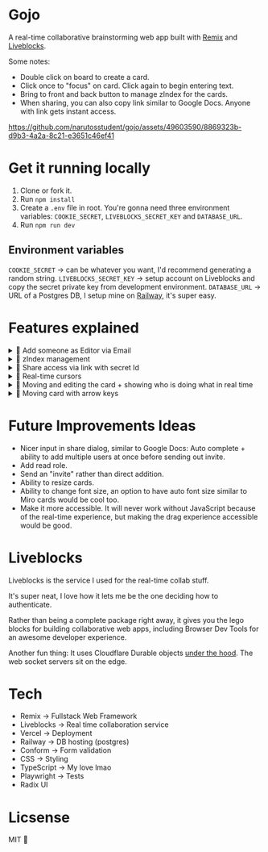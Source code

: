 # Gojo

A real-time collaborative brainstorming web app built with [Remix](https://remix.run/) and [Liveblocks](https://liveblocks.io/).

Some notes:

- Double click on board to create a card.
- Click once to "focus" on card. Click again to begin entering text.
- Bring to front and back button to manage zIndex for the cards.
- When sharing, you can also copy link similar to Google Docs. Anyone with link gets instant access.

https://github.com/narutosstudent/gojo/assets/49603590/8869323b-d9b3-4a2a-8c21-e3651c46ef41

# Get it running locally

1. Clone or fork it.
2. Run `npm install`
3. Create a `.env` file in root. You're gonna need three environment variables: `COOKIE_SECRET`, `LIVEBLOCKS_SECRET_KEY` and `DATABASE_URL`.
4. Run `npm run dev`

## Environment variables

`COOKIE_SECRET` -> can be whatever you want, I'd recommend generating a random string.
`LIVEBLOCKS_SECRET_KEY` -> setup account on Liveblocks and copy the secret private key from development environment.
`DATABASE_URL` -> URL of a Postgres DB, I setup mine on [Railway](https://railway.app/), it's super easy.

# Features explained

<details>
  <summary>🍿 Add someone as Editor via Email</summary>

---

At the moment, you can only add someone as editor. Supporting other roles shouldn't be too hard, but I left it out for now.

To make this work, we keep track of the roles for every board.

```ts
model BoardRole {
  id       String   @id @default(uuid())
  role     String // owner, editor
  board    Board    @relation(fields: [boardId], references: [id], onDelete: Cascade)
  boardId  String
  user     User     @relation(fields: [userId], references: [id])
  userId   String
  addedAt DateTime @default(now())

  @@unique([boardId, userId]) // Ensure one role per user per board
}
```

</details>

<details>
  <summary>🍿 zIndex management</summary>

---

We have a bring to back and bring to front button for every single card.

In the liveblocks storage, we have an array of the cardIds `zIndexOrderListWithCardIds`. The last card has the highest zIndex in this list.

We get the zIndex for every card by simply calling `indexOf` using the card's id.

Liveblocks storage type code:

```ts
type Storage = {
  cards: LiveList<LiveObject<CardType>>;
  zIndexOrderListWithCardIds: LiveList<string>;
  boardName: string;
};
```

Code inside Card component for bringing cards back or front:

```ts
const bringCardToFront = useMutation(({ storage }, cardId: string) => {
  const zIndexOrderListWithCardIds = storage.get("zIndexOrderListWithCardIds");
  const index = zIndexOrderListWithCardIds.findIndex((id) => id === cardId);

  if (index !== -1) {
    zIndexOrderListWithCardIds.delete(index);
    zIndexOrderListWithCardIds.push(cardId);
  }
}, []);

const bringCardToBack = useMutation(({ storage }, cardId: string) => {
  const zIndexOrderListWithCardIds = storage
    .get("zIndexOrderListWithCardIds")
    .toArray();
  const index = zIndexOrderListWithCardIds.findIndex((id) => id === cardId);

  if (index !== -1) {
    zIndexOrderListWithCardIds.splice(index, 1);
    zIndexOrderListWithCardIds.unshift(cardId);
    storage.set(
      "zIndexOrderListWithCardIds",
      new LiveList(zIndexOrderListWithCardIds)
    );
  }
}, []);
```

</details>

<details>
  <summary>🍿 Share access via link with secret Id</summary>

---

There is also the option to copy a share link on share dialog.

You can simply copy it and share it with a friend.

When they enter the link, they will instantly get access.

For every board, we create a secretId. The link appends this secretId as query parameter on the board's url. If it exists, we verify it's the correct one before creating a role for the new user. However, the user may already exist, so we're using `upsert` here in prisma.

Board model code:

```ts
model Board {
  id       String      @id @default(uuid())
  name     String
  secretId String      @default(uuid()) // secret Id
  roles    BoardRole[]
  lastOpenedAt DateTime?
  createdAt DateTime   @default(now())
  updatedAt DateTime   @updatedAt
}
```

Board route loader function, this runs on the server before client renders anything:

```ts
export async function loader({ params, request }: LoaderFunctionArgs) {
  const userId = await requireAuthCookie(request);
  const boardId = params.id;

  invariant(boardId, "No board ID provided");

  const currentUrl = new URL(request.url);
  const secretId = currentUrl.searchParams.get("secretId");

  if (secretId) {
    const isUserAllowedToEnterBoard =
      await checkUserAllowedToEnterBoardWithSecretId({
        boardId,
        secretId,
      });

    if (!isUserAllowedToEnterBoard) {
      throw redirectWithError("/boards", {
        message: "You are not allowed on this board at all.",
      });
    }

    await upsertUserBoardRole({
      userId,
      boardId,
    });
  }
// ...
```

</details>

<details>
  <summary>🍿 Real-time cursors</summary>

---

This seems hard, and honestly, it is, but Liveblocks makes things simple to implement. There is a `useOthers` hook that gives us access to see the `presence` info of other users on the board in real time.

Code for mapping out the cursor component:

```ts
{
  others.map(({ connectionId, presence }) => {
    if (presence.cursor === null) {
      return null;
    }

    return (
      <Cursor
        key={`cursor-${connectionId}`}
        color={getColorWithId(connectionId)}
        x={presence.cursor.x}
        y={presence.cursor.y}
        name={presence.name}
      />
    );
  });
}
```

We make sure to update the user's own presence when they're moving around the page:

```ts
      <main
        onDoubleClick={createNewCard}
        onPointerMove={(event) => {
          updateMyPresence({
            cursor: {
              x: Math.round(event.clientX),
              y: Math.round(event.clientY),
            },
          });
        }}
        onPointerLeave={() =>
          updateMyPresence({
            cursor: null,
          })
        }
      >
// ...
```

Get color with id function:

```ts
export function getColorWithId(id: number) {
  return COLORS[id % COLORS.length];
}
```

Cursor component:

```ts
import type { LinksFunction } from "@vercel/remix";
import cursorStyles from "./Cursor.css";

type Props = {
  color: string;
  name: string;
  x: number;
  y: number;
};

export const cursorLinks: LinksFunction = () => [
  { rel: "stylesheet", href: cursorStyles },
];

export function Cursor({ color, name, x, y }: Props) {
  return (
    <div
      className="cursor"
      style={{
        transform: `translateX(${x}px) translateY(${y}px)`,
        "--colors-cursor": color,
      }}
    >
      <svg xmlns="http://www.w3.org/2000/svg" fill="none" viewBox="0 0 15 22">
        <path
          fill={color}
          stroke="#162137"
          strokeWidth={1.5}
          d="M6.937 15.03h-.222l-.165.158L1 20.5v-19l13 13.53H6.937Z"
        />
      </svg>
      <span>{name}</span>
    </div>
  );
}
```

</details>

<details>
  <summary>🍿 Moving and editing the card + showing who is doing what in real time</summary>

---

This was hard. I actually struggled with this for several hours, trying to figure out how to get it to work properly.

I had a flickering bug due to card's on blur function running whenever you click the second time to begin entering the text.

My main learning: onBlur runs whenever the focus leaves the component, EVEN if the focus leaves the component for an element inside the component. It was really hard to debug because it was like a deep assumption I've always had. 😅

We also have to keep track of whether the card was clicked already or not, if it wasn't clicked, we don't yet want to focus on the editable content inside the card.

Code when clicking on the card:

```ts
function onCardClick() {
  const isCardContentCurrentlyFocused =
    document.activeElement === cardContentRef.current;

  if (isCardContentCurrentlyFocused) return;

  if (!hasCardBeenClickedBefore) {
    setHasCardBeenClickedBefore(true);
    return;
  }

  if (cardContentRef.current) {
    cardContentRef.current.focus();
    moveCursorToEnd(cardContentRef.current);
    setIsCardContentFocused(true);
    scrollToTheBottomOfCardContent();
    updateMyPresence({ isTyping: true });
  }
}
```

Now, this is where it gets funky.

When we focus we need to right away update the presence for other users, telling them we're focusing on the card. This gotta be done via `onFocus` and not `onClick`. Because onClick doesn't trigger till the finger leaves the mouse button.

Code for focusing on card:

```ts
function onCardFocus() {
  updateMyPresence({
    selectedCardId: card.id,
  });
}
```

When blurring the card, things also get interesting. There are several things we wanna do, and we ONLY want the blur logic to proceed if we're not about to edit the content.

Like I said before, blur happens when the focus leaves the element, even if the focus leaves an element for another one that's inside of it.

This is where I learned about `relatedTarget`, taken from [MDN](https://developer.mozilla.org/en-US/docs/Web/API/MouseEvent/relatedTarget): "The MouseEvent.relatedTarget read-only property is the secondary target for the mouse event, if there is one."

This is similar to mouseleave, `relatedTarget` points to the element it enters.

Code for card blur:

```ts
function onCardBlur(event: FocusEvent<HTMLDivElement>) {
  // If we're focusing on card content, card's blur should not be triggered
  if (event.relatedTarget === cardContentRef.current) return;

  cardContentRef.current?.blur();
  setIsCardContentFocused(false);
  setHasCardBeenClickedBefore(false);
  updateMyPresence({ isTyping: false, selectedCardId: null });
}
```

How do we know someone is selecting what card?

We get that from the `useOthers` hook.

```js
const others = useOthers();
const personFocusingOnThisCard = others.find(
  (person) => person.presence.selectedCardId === card.id
);
```

What's the UI for showing who is editing what card?

If someone else is focusing on a card, we update the styling and also display the name tag for the card:

```ts
{
  personFocusingOnThisCard && (
    <div
      className="card-presence-name"
      style={{
        backgroundColor: getColorWithId(personFocusingOnThisCard.connectionId),
      }}
    >
      {personFocusingOnThisCard.presence.name}
    </div>
  );
}
```

</details>

<details>
  <summary>🍿 Moving card with arrow keys</summary>

---

When a card is focused, you can move it with arrow keys.

However, we don't want this to happen if you're editing the text. That would otherwise be a very confusing experience.

Code for moving the card with arrow keys:

```ts
function handleCardMove(direction: "up" | "down" | "left" | "right") {
  let newX = card.positionX;
  let newY = card.positionY;

  switch (direction) {
    case "up":
      newY -= 10;
      break;
    case "down":
      newY += 10;
      break;
    case "left":
      newX -= 10;
      break;
    case "right":
      newX += 10;
      break;
    default:
      break;
  }

  updateCardPosition(card.id, newX, newY);
}

function onCardKeyDown(event: KeyboardEvent<HTMLDivElement>) {
  if (event.key === "Escape" && cardContentRef.current) {
    cardContentRef.current.blur();
    return;
  }

  // If user editing text, moving card with arrow keys should not be triggered
  if (cardContentRef.current === document.activeElement) return;

  const arrowKey = ARROW_KEYS[event.key as keyof typeof ARROW_KEYS];

  if (arrowKey) {
    switch (event.key) {
      case "ArrowUp":
        handleCardMove("up");
        break;
      case "ArrowDown":
        handleCardMove("down");
        break;
      case "ArrowLeft":
        handleCardMove("left");
        break;
      case "ArrowRight":
        handleCardMove("right");
        break;
      default:
        break;
    }

    // Prevent the page from scrolling when using arrow keys
    event.preventDefault();
  }
}
```

</details>

# Future Improvements Ideas

- Nicer input in share dialog, similar to Google Docs: Auto complete + ability to add multiple users at once before sending out invite.
- Add read role.
- Send an "invite" rather than direct addition.
- Ability to resize cards.
- Ability to change font size, an option to have auto font size similar to Miro cards would be cool too.
- Make it more accessible. It will never work without JavaScript because of the real-time experience, but making the drag experience accessible would be good.

# Liveblocks

Liveblocks is the service I used for the real-time collab stuff.

It's super neat, I love how it lets me be the one deciding how to authenticate.

Rather than being a complete package right away, it gives you the lego blocks for building collaborative web apps, including Browser Dev Tools for an awesome developer experience.

Another fun thing: It uses Cloudflare Durable objects [under the hood](https://liveblocks.io/docs/platform/websocket-infrastructure). The web socket servers sit on the edge.

# Tech

- Remix -> Fullstack Web Framework
- Liveblocks -> Real time collaboration service
- Vercel -> Deployment
- Railway -> DB hosting (postgres)
- Conform -> Form validation
- CSS -> Styling
- TypeScript -> My love lmao
- Playwright -> Tests
- Radix UI

# Licsense

MIT 💞
